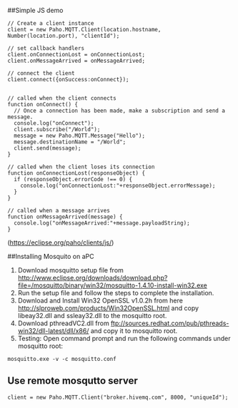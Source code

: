##Simple JS demo  

```
// Create a client instance
client = new Paho.MQTT.Client(location.hostname, Number(location.port), "clientId");

// set callback handlers
client.onConnectionLost = onConnectionLost;
client.onMessageArrived = onMessageArrived;

// connect the client
client.connect({onSuccess:onConnect});


// called when the client connects
function onConnect() {
  // Once a connection has been made, make a subscription and send a message.
  console.log("onConnect");
  client.subscribe("/World");
  message = new Paho.MQTT.Message("Hello");
  message.destinationName = "/World";
  client.send(message);
}

// called when the client loses its connection
function onConnectionLost(responseObject) {
  if (responseObject.errorCode !== 0) {
    console.log("onConnectionLost:"+responseObject.errorMessage);
  }
}

// called when a message arrives
function onMessageArrived(message) {
  console.log("onMessageArrived:"+message.payloadString);
}
```
(https://eclipse.org/paho/clients/js/)


##Installing Mosquito on aPC  
1. Download mosquitto setup file from   http://www.eclipse.org/downloads/download.php?file=/mosquitto/binary/win32/mosquitto-1.4.10-install-win32.exe  
2. Run the setup file and follow the steps to complete the installation.  
3. Download and Install Win32 OpenSSL v1.0.2h from here http://slproweb.com/products/Win32OpenSSL.html and copy libeay32.dll and ssleay32.dll to the mosquitto root.  
4. Download pthreadVC2.dll from ftp://sources.redhat.com/pub/pthreads-win32/dll-latest/dll/x86/ and copy it to mosquitto root.  
5. Testing: Open command prompt and run the following commands under mosquitto root:  
```
mosquitto.exe -v -c mosquitto.conf
```

## Use remote mosqutto server  
```
client = new Paho.MQTT.Client("broker.hivemq.com", 8000, "uniqueId");
```
